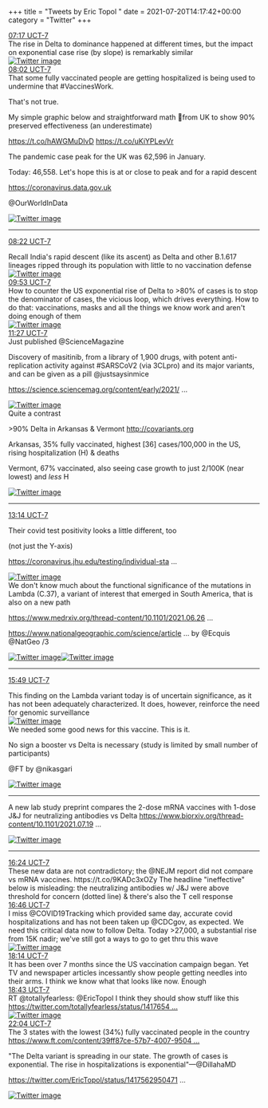 +++
title = "Tweets by Eric Topol " 
date = 2021-07-20T14:17:42+00:00
category = "Twitter"
+++
<div class="tweet"> 
<div class="profile"> 
<a href="https://twitter.com/erictopol/status/1417488894791094272" target="_blank" rel="noreferer">07:17 UCT-7</a> 
</div> 
<div class="content"> 
The rise in Delta to dominance happened at different times, but the impact on exponential case rise (by slope) is remarkably similar </div> 
<a href="/twitter/erictopol/images/E6vuJejXsAoyufc.jpg"  ><img src="/twitter/erictopol/images/E6vuJejXsAoyufc.jpg" alt="Twitter image" ></img></a></div> 
<div class="tweet"> 
<div class="profile"> 
<a href="https://twitter.com/erictopol/status/1417500274395017216" target="_blank" rel="noreferer">08:02 UCT-7</a> 
</div> 
<div class="content"> 
That some fully vaccinated people are getting hospitalized is being used to undermine that #VaccinesWork. 

That's not true. 

My simple graphic below and straightforward math 🧵from UK to show 90% preserved effectiveness (an underestimate)

https://t.co/hAWGMuDlvD https://t.co/uKiYPLevVr</div> 
</div> 
<div class="thread"> 
<div class="thread-content"> 
The pandemic case peak for the UK was 62,596 in January. 

Today: 46,558. Let's hope this is at or close to peak and for a rapid descent

<a href="https://coronavirus.data.gov.uk" target="_blank" rel="noreferer">https://coronavirus.data.gov.uk</a> 


@OurWorldInData </div> 
<a href="/twitter/erictopol/images/E6v67tUVIAAXYJ3.jpg"  ><img src="/twitter/erictopol/images/E6v67tUVIAAXYJ3.jpg" alt="Twitter image" ></img></a><hr><div class="profile"> 
<a href="https://twitter.com/erictopol/status/1417505301041799173" target="_blank" rel="noreferer">08:22 UCT-7</a> 
</div> 
<div class="content"> 
Recall India's rapid descent (like its ascent) as Delta and other B.1.617 lineages ripped through its population with little to no vaccination defense </div> 
<a href="/twitter/erictopol/images/E6v9O3RVUAc-Jek.jpg"  ><img src="/twitter/erictopol/images/E6v9O3RVUAc-Jek.jpg" alt="Twitter image" ></img></a></div> 
<div class="tweet"> 
<div class="profile"> 
<a href="https://twitter.com/erictopol/status/1417528085663010825" target="_blank" rel="noreferer">09:53 UCT-7</a> 
</div> 
<div class="content"> 
How to counter the US exponential rise of Delta to &gt;80% of cases is to stop the denominator of cases, the vicious loop, which drives everything. How to do that: vaccinations, masks and all the things we know work and aren't doing enough of them </div> 
<a href="/twitter/erictopol/images/E6wR_x5VUAsLBNN.jpg"  ><img src="/twitter/erictopol/images/E6wR_x5VUAsLBNN.jpg" alt="Twitter image" ></img></a></div> 
<div class="tweet"> 
<div class="profile"> 
<a href="https://twitter.com/erictopol/status/1417551725880242176" target="_blank" rel="noreferer">11:27 UCT-7</a> 
</div> 
<div class="content"> 
Just published @ScienceMagazine 

Discovery of masitinib, from a library of 1,900 drugs, with potent anti-replication activity against #SARSCoV2 (via 3CLpro) and its major variants, and can be given as a pill @justsaysinmice 

<a href="https://science.sciencemag.org/content/early/2021/07/19/science.abg5827" target="_blank" rel="noreferer">https://science.sciencemag.org/content/early/2021/ ...</a> 
 </div> 
<a href="/twitter/erictopol/images/E6wnHNRVIAYP-P5.jpg"  ><img src="/twitter/erictopol/images/E6wnHNRVIAYP-P5.jpg" alt="Twitter image" ></img></a></div> 
<div class="thread"> 
<div class="thread-content"> 
Quite a contrast

&gt;90% Delta in Arkansas &amp; Vermont <a href="http://covariants.org" target="_blank" rel="noreferer">http://covariants.org</a> 


Arkansas, 35% fully vaccinated, highest [36] cases/100,000  in the US, rising hospitalization (H) &amp; deaths

Vermont, 67% vaccinated, also seeing case growth to just 2/100K (near lowest) and *less* H </div> 
<a href="/twitter/erictopol/images/E6wx9wbVkAIe5Hf.jpg"  ><img src="/twitter/erictopol/images/E6wx9wbVkAIe5Hf.jpg" alt="Twitter image" ></img></a><hr><div class="profile"> 
<a href="https://twitter.com/erictopol/status/1417578635951673347" target="_blank" rel="noreferer">13:14 UCT-7</a> 
</div> 
<div class="content"> 
Their covid test positivity looks a little different, too

(not just the Y-axis)

<a href="https://coronavirus.jhu.edu/testing/individual-states/vermont" target="_blank" rel="noreferer">https://coronavirus.jhu.edu/testing/individual-sta ...</a> 
 </div> 
<a href="/twitter/erictopol/images/E6xAP3jUUAAtUCC.jpg"  ><img src="/twitter/erictopol/images/E6xAP3jUUAAtUCC.jpg" alt="Twitter image" ></img></a></div> 
<div class="thread"> 
<div class="thread-content"> 
We don't know much about the functional significance of the mutations in Lambda (C.37), a variant of interest that emerged in South America, that is also on a new path

<a href="https://www.medrxiv.org/thread-content/10.1101/2021.06.26.21259487v1" target="_blank" rel="noreferer">https://www.medrxiv.org/thread-content/10.1101/2021.06.26 ...</a> 


<a href="https://www.nationalgeographic.com/science/article/the-unusual-lambda-variant-is-rapidly-spreading-in-south-america-heres-what-we-know" target="_blank" rel="noreferer">https://www.nationalgeographic.com/science/article ...</a> 
 by @Ecquis @NatGeo /3 </div> 
<a href="/twitter/erictopol/images/E6l52dPVUAQROG9.jpg"  ><img src="/twitter/erictopol/images/E6l52dPVUAQROG9.jpg" alt="Twitter image" ></img></a><a href="/twitter/erictopol/images/E6l5-cEVEAQuNXF.jpg"  ><img src="/twitter/erictopol/images/E6l5-cEVEAQuNXF.jpg" alt="Twitter image" ></img></a><hr><div class="profile"> 
<a href="https://twitter.com/erictopol/status/1417617792556101634" target="_blank" rel="noreferer">15:49 UCT-7</a> 
</div> 
<div class="content"> 
This finding on the Lambda variant today is of uncertain significance, as it has not been adequately characterized. It does, however, reinforce the need for genomic surveillance </div> 
<a href="/twitter/erictopol/images/E6xjcxgVIAAQgA0.jpg"  ><img src="/twitter/erictopol/images/E6xjcxgVIAAQgA0.jpg" alt="Twitter image" ></img></a></div> 
<div class="thread"> 
<div class="thread-content"> 
We needed some good news for this vaccine. This is it.

No sign a booster vs Delta is necessary (study is limited by small number of participants) 

@FT by @nikasgari </div> 
<a href="/twitter/erictopol/images/E6TFTFgVIAEhkbe.jpg"  ><img src="/twitter/erictopol/images/E6TFTFgVIAEhkbe.jpg" alt="Twitter image" ></img></a><hr><div class="thread-content"> 
A new lab study preprint compares the 2-dose mRNA vaccines with 1-dose J&amp;J for neutralizing antibodies vs Delta <a href="https://www.biorxiv.org/thread-content/10.1101/2021.07.19.452771v1" target="_blank" rel="noreferer">https://www.biorxiv.org/thread-content/10.1101/2021.07.19 ...</a> 
 </div> 
<a href="/twitter/erictopol/images/E6xYd5yVIAA9QCO.jpg"  ><img src="/twitter/erictopol/images/E6xYd5yVIAA9QCO.jpg" alt="Twitter image" ></img></a><hr><div class="profile"> 
<a href="https://twitter.com/erictopol/status/1417626586292002819" target="_blank" rel="noreferer">16:24 UCT-7</a> 
</div> 
<div class="content"> 
These new data are not contradictory; the @NEJM report did not compare vs mRNA vaccines. https://t.co/9KADc3xOZy The headline "ineffective" below is misleading: the neutralizing antibodies w/ J&amp;J were above threshold for concern (dotted line) &amp; there's also the T cell response</div> 
</div> 
<div class="tweet"> 
<div class="profile"> 
<a href="https://twitter.com/erictopol/status/1417632047720370176" target="_blank" rel="noreferer">16:46 UCT-7</a> 
</div> 
<div class="content"> 
I miss @COVID19Tracking which provided same day, accurate covid hospitalizations and has not been taken up @CDCgov, as expected. We need this critical data now to follow Delta. Today &gt;27,000, a substantial rise from 15K nadir; we've still got a ways to go to get thru this wave </div> 
<a href="/twitter/erictopol/images/E6xvqIdVUAAUssz.jpg"  ><img src="/twitter/erictopol/images/E6xvqIdVUAAUssz.jpg" alt="Twitter image" ></img></a></div> 
<div class="tweet"> 
<div class="profile"> 
<a href="https://twitter.com/erictopol/status/1417654186930425860" target="_blank" rel="noreferer">18:14 UCT-7</a> 
</div> 
<div class="content"> 
It has been over 7 months since the US vaccination campaign began. Yet TV and newspaper articles incessantly show people getting needles into their arms. I think we know what that looks like now. Enough</div> 
</div> 
<div class="tweet"> 
<div class="profile"> 
<a href="https://twitter.com/erictopol/status/1417661401045225475" target="_blank" rel="noreferer">18:43 UCT-7</a> 
</div> 
<div class="content"> 
RT @totallyfearless: @EricTopol I think they should show stuff like this <a href="https://twitter.com/totallyfearless/status/1417654676703662083" target="_blank" rel="noreferer">https://twitter.com/totallyfearless/status/1417654 ...</a> 
</div> 
<a href="/twitter/erictopol/images/E6yFaE8WUAoI4Ea.jpg"  ><img src="/twitter/erictopol/images/E6yFaE8WUAoI4Ea.jpg" alt="Twitter image" ></img></a></div> 
<div class="tweet"> 
<div class="profile"> 
<a href="https://twitter.com/erictopol/status/1417712075791421441" target="_blank" rel="noreferer">22:04 UCT-7</a> 
</div> 
<div class="content"> 
The 3 states with the lowest (34%) fully vaccinated people in the country <a href="https://www.ft.com/content/39ff87ce-57b7-4007-9504-7eb2c7bc911f" target="_blank" rel="noreferer">https://www.ft.com/content/39ff87ce-57b7-4007-9504 ...</a> 


"The Delta variant is spreading in our state. The growth of cases is exponential. The rise in hospitalizations is exponential"—@DillahaMD

<a href="https://twitter.com/EricTopol/status/1417562950471090179" target="_blank" rel="noreferer">https://twitter.com/EricTopol/status/1417562950471 ...</a> 
 </div> 
<a href="/twitter/erictopol/images/E6y5nJPVoAY7n5h.jpg"  ><img src="/twitter/erictopol/images/E6y5nJPVoAY7n5h.jpg" alt="Twitter image" ></img></a></div> 


